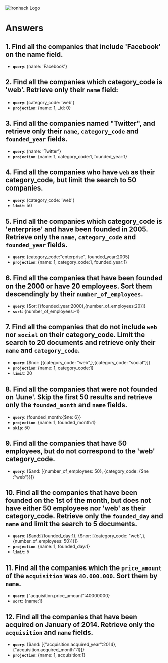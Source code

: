 ![Ironhack Logo](https://i.imgur.com/1QgrNNw.png)

# Answers

## 1. Find all the companies that include 'Facebook' on the **name** field.

* **`query`**: {name: 'Facebook'}

## 2. Find all the companies which **category_code** is 'web'. Retrieve only their `name` field:

* **`query`**: {category_code: 'web'}
* **`projection`**: {name: 1, \_id: 0}

## 3. Find all the companies named "Twitter", and retrieve only their `name`, `category_code` and `founded_year` fields.

* **`query`**: {name: 'Twitter'}
* **`projection`**: {name: 1, category_code:1, founded_year:1}

## 4. Find all the companies who have `web` as their **category_code**, but limit the search to 50 companies.

* **`query`**: {category_code: 'web'}
* **`limit`**: 50

## 5. Find all the companies which **category_code** is 'enterprise' and have been founded in 2005. Retrieve only the `name`, `category_code` and `founded_year` fields.

* **`query`**: {category_code:"enterprise", founded_year:2005}
* **`projection`**: {name: 1, category_code:1, founded_year:1}

## 6. Find all the companies that have been **founded** on the 2000 or have 20 **employees**. Sort them descendingly by their `number_of_employees`.

* **`query`**: {$or: [{founded_year:2000},{number_of_employees:20}]}
* **`sort`**: {number_of_employees:-1}

## 7. Find all the companies that do not include `web` nor `social` on their **category_code**. Limit the search to 20 documents and retrieve only their `name` and `category_code`.

* **`query`**: {$nor: [{category_code: "web",},{category_code: "social"}]}
* **`projection`**: {name: 1, category_code:1}
* **`limit`**: 20

## 8. Find all the companies that were not **founded** on 'June'. Skip the first 50 results and retrieve only the `founded_month` and `name` fields.

* **`query`**: {founded_month:{$ne: 6}}
* **`projection`**: {name: 1, founded_month:1}
* **`skip`**: 50

## 9. Find all the companies that have 50 employees, but do not correspond to the 'web' **category_code**.

* **`query`**: {$and: [{number_of_employees: 50}, {category_code: {$ne :"web"}}]}

## 10. Find all the companies that have been founded on the 1st of the month, but does not have either 50 employees nor 'web' as their **category_code**. Retrieve only the `founded_day` and `name` and limit the search to 5 documents.

* **`query`**: {$and:[{founded_day:1}, {$nor: [{category_code: "web",},{number_of_employees: 50}]}]}
* **`projection`**: {name: 1, founded_day:1}
* **`limit`**: 5

## 11. Find all the companies which the `price_amount` of the `acquisition` was **`40.000.000`**. Sort them by `name`.

* **`query`**: {"acquisition.price_amount":40000000}
* **`sort`**: {name:1}

## 12. Find all the companies that have been acquired on January of 2014. Retrieve only the `acquisition` and `name` fields.

* **`query`**: {$and: [{"acquisition.acquired_year":2014},{"acquisition.acquired_month":1}]}
* **`projection`**: {name: 1, acquisition:1}
